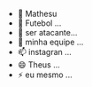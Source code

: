 - 👋 Mathesu
- 👀 Futebol ...
- 🌱 ser atacante...
- 💞️ minha equipe ...
- 📫 instagran ...
- 😄 Theus ...
- ⚡ eu mesmo ...

<!---
theusmino/theusmino is a ✨ special ✨ repository because its `README.md` (this file) appears on your GitHub profile.
You can click the Preview link to take a look at your changes.
--->
